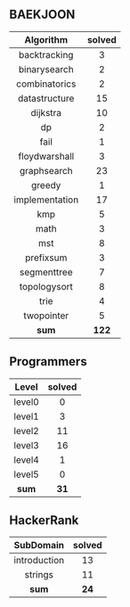 ## BAEKJOON
|    Algorithm    | solved |
| :-------------: | :----: |
|backtracking|3|
|binarysearch|2|
|combinatorics|2|
|datastructure|15|
|dijkstra|10|
|dp|2|
|fail|1|
|floydwarshall|3|
|graphsearch|23|
|greedy|1|
|implementation|17|
|kmp|5|
|math|3|
|mst|8|
|prefixsum|3|
|segmenttree|7|
|topologysort|8|
|trie|4|
|twopointer|5|
| **sum** | **122**|

## Programmers
|    Level    | solved |
| :-------------: | :----: |
|level0|0|
|level1|3|
|level2|11|
|level3|16|
|level4|1|
|level5|0|
| **sum** | **31**|

## HackerRank
|    SubDomain    | solved |
| :-------------: | :----: |
|introduction|13|
|strings|11|
| **sum** | **24**|


